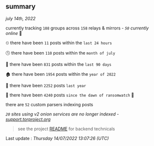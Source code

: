 
## summary
_july 14th, 2022_

currently tracking `108` groups across `158` relays & mirrors - _`50` currently online_ 📡

⏲ there have been `11` posts within the `last 24 hours`

🕓 there have been `110` posts within the `month of july`

📅 there have been `831` posts within the `last 90 days`

🏚 there have been `1954` posts within the `year of 2022`

🚀 there have been `2252` posts `last year`

🦕 there have been `4240` posts `since the dawn of ransomwatch` 🐣

there are `52` custom parsers indexing posts

_`20` sites using v2 onion services are no longer indexed - [support.torproject.org](https://support.torproject.org/onionservices/v2-deprecation/)_

> see the project [README](https://github.com/jmousqueton/ransomwatch#readme) for backend technicals



Last update : _Thursday 14/07/2022 13:07:26 (UTC)_


